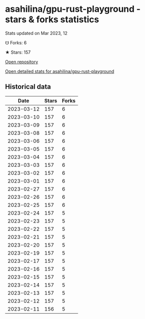 # asahilina/gpu-rust-playground - stars & forks statistics

Stats updated on Mar 2023, 12

☋ Forks: 6

★ Stars: 157

[Open repository](https://github.com/asahilina/gpu-rust-playground)

[Open detailed stats for asahilina/gpu-rust-playground](https://reviewgithub.com/rep/asahilina/gpu-rust-playground)

## Historical data
| Date | Stars | Forks |
|------|-------|-------|
| 2023-03-12 | 157 | 6 | 
| 2023-03-10 | 157 | 6 | 
| 2023-03-09 | 157 | 6 | 
| 2023-03-08 | 157 | 6 | 
| 2023-03-06 | 157 | 6 | 
| 2023-03-05 | 157 | 6 | 
| 2023-03-04 | 157 | 6 | 
| 2023-03-03 | 157 | 6 | 
| 2023-03-02 | 157 | 6 | 
| 2023-03-01 | 157 | 6 | 
| 2023-02-27 | 157 | 6 | 
| 2023-02-26 | 157 | 6 | 
| 2023-02-25 | 157 | 6 | 
| 2023-02-24 | 157 | 5 | 
| 2023-02-23 | 157 | 5 | 
| 2023-02-22 | 157 | 5 | 
| 2023-02-21 | 157 | 5 | 
| 2023-02-20 | 157 | 5 | 
| 2023-02-19 | 157 | 5 | 
| 2023-02-17 | 157 | 5 | 
| 2023-02-16 | 157 | 5 | 
| 2023-02-15 | 157 | 5 | 
| 2023-02-14 | 157 | 5 | 
| 2023-02-13 | 157 | 5 | 
| 2023-02-12 | 157 | 5 | 
| 2023-02-11 | 156 | 5 | 

